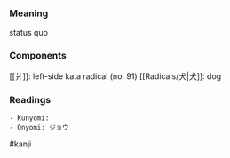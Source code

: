 ### Meaning

status quo

### Components

[[爿]]: left-side kata radical (no. 91) [[Radicals/犬|犬]]: dog

### Readings

```
- Kunyomi: 
- Onyomi: ジョウ
```

#kanji
